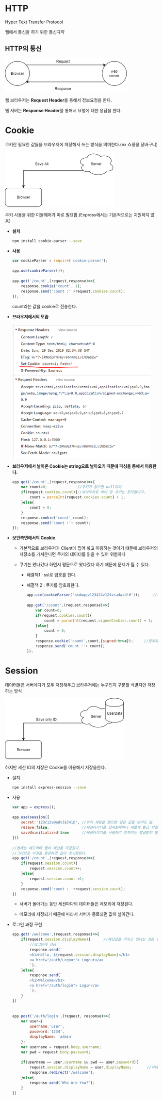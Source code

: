 # HTTP

Hyper Text Transfer Protocol

웹에서 통신을 하기 위한 통신규약



## HTTP의 통신

![http](image/http.jpg)

웹 브라우저는  **Request Header**를 통해서 정보요청을 한다.

웹 서버는 **Response Header**를 통해서 요청에 대한 응답을 한다.



# Cookie

쿠키란 필요한 값들을 브라우저에 저장해서 쓰는 방식을 의미한다.(ex 쇼핑몰 장바구니)

![SaveCookie](image/SaveCookie.jpg)



쿠키 사용을 위한 미들웨어가 따로 필요함.(Express에서는 기본적으로는 지원하지 않음)



* **설치**

  ```bash
  npm install cookie-parser --save
  ```

  

* **사용**

  ```javascript
  var cookieParser = require('cookie-parser');
  
  app.use(cookieParser());
  
  app.get('/count',(request,response)=>{
      response.cookie('count', 1);
      response.send('count :' +request.cookies.count);
  });
  
  ```

  count라는 값을 cookie로 전송한다.

  
  

* **브라우저에서의 모습**

  ![Cookie1](image/Cookie1.png)



* **브라우저에서 날아온 Cookie는 string으로 날아오기 때문에 파싱을 통해서 이용한다.**

  ```javascript
  app.get('/count',(request,response)=>{
      var count=0;              //쿠키가 없으면 null이다
      if(request.cookies.count){//브라우저로 부터 온 쿠키는 문자열이다.
          count = parseInt(request.cookies.count) + 1;    
      }else{
          count = 0;
      }
      response.cookie('count',count);
      response.send('count :'+ count);
  });
  ```



* **보안측면에서의 Cookie**

  * 기본적으로 브라우저가 Client에 집어 넣고 이용하는 것이기 떄문에 브라우저의 저장소를 가져온다면 쿠키의 데이터를 읽을 수 있어 위험하다

  * 쿠기는 왔다갔다 하면서 평문으로 왔다갔다 하기 때문에 문제가 될 수 있다.

    * 해결책1 : ssl로 암호를 한다.

    * 해결책 2 : 쿠키를 암호화한다.

      ```javascript
      app.use(cookieParser('asdwqqv123424v124vsadasd!#'));		//암호 키값을 준다.
      
      app.get('/count',(request,response)=>{
          var count=0;
          if(request.cookies.count){
              count = parseInt(request.signedCookies.count) + 1;	//암호화 옵션    
          }else{
              count = 0;
          }
          response.cookie('count',count,{signed:true});		//암호화 옵션
          response.send('count :'+ count);
      });
      ```

      

# Session

데이터들은 서버에다가 모두 저장해두고 브라우저에는 누구인지 구분할 식별자만 저장하는 방식

![SaveSession](image/SaveSession.jpg)

하지만 세션 ID의 저장은 Cookie를 이용해서 저장을한다.



* 설치 

  ```bash
  npm install express-session --save
  ```

  

* 사용

  ```javascript
  var app = express();
  
  app.use(session({
      secret:'123c12v@adv3$341@', //쿠키 세팅을 했으면 같은 값을 넣어도 됨.
      resave:false,               //세션아이디를 접속할때마다 새롭게 발급 받을지?
      saveUninitialized:true      //세션아이디를 사용하기 전까지는 발급받지 말지?
  }))
  
  //현재는 메모리에 웹이 세션을 저장한다.
  //그러므로 이것을 종료하면 값이 초기화된다.
  app.get('/count',(request,response)=>{
      if(request.session.count){
          request.session.count++;
      }else{
          request.session.count =1;
      }
      response.send('count : '+request.session.count);
  })
  ```

  * 서버가 돌아가는 동안 세션마다의 데이터들은 메모리에 저장된다.

  * 메모리에 저장되기 때문에 따라서 서버가 종료되면 값이 날아간다.

    

* 로그인 과정 구현

  ```javascript
  app.get('/welcome',(request,response)=>{
      if(request.session.displayName){		//세션값을 가지고 있다는 것은 로그인좀 해본녀석
          //로그인에 성공
          response.send(`
          <h1>Hello, ${request.session.displayName}</h1>
          <a href="/auth/Logout"> Logout</a>
          `);
      }else{
          response.send(`
          <h1>Welcome</h1>
          <a href="/auth/login"> Login</a>
          `);
      }
  })
  
  
  app.post('/auth/login',(request, response)=>{
      var user={
          username:'user',
          password:'1234',
          displayName: 'admin'
      };
      var username = request.body.username;
      var pwd = request.body.password;
  
      if(username == user.username && pwd == user.password){
          request.session.displayName = user.displayName;		//닉네임 값을 세션에 넣어준다.
          response.redirect('/welcome');
      }else{
          response.send('Who Are You?');
      }
  })
  ```

  









